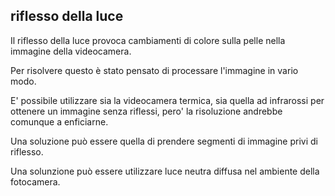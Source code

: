 ## riflesso della luce

Il riflesso della luce provoca cambiamenti di colore sulla pelle nella immagine della videocamera. 

Per risolvere questo è stato pensato di processare l'immagine in vario modo.

E' possibile utilizzare sia la videocamera termica, sia quella ad infrarossi per ottenere un immagine senza riflessi, pero' la risoluzione andrebbe comunque a enficiarne.

Una soluzione può essere quella di prendere segmenti di immagine privi di riflesso.

Una solunzione può essere utilizzare luce neutra diffusa nel ambiente della fotocamera.